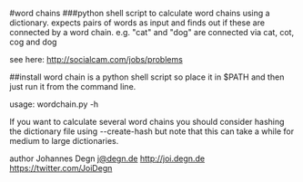 #word chains
###python shell script to calculate word chains using a dictionary.
expects pairs of words as input and finds out if these are connected by a word chain. e.g. "cat" and "dog" are connected via cat, cot, cog and dog

see here: http://socialcam.com/jobs/problems

##install
word chain is a python shell script so place it in $PATH and then just run it from the command line.

usage:
wordchain.py -h

If you want to calculate several word chains you should consider hashing the dictionary file using --create-hash but note that this can take a while for medium to large dictionaries.

author Johannes Degn <j@degn.de> 
http://joi.degn.de 
https://twitter.com/JoiDegn

